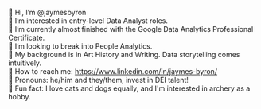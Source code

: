  :diamond_shape_with_a_dot_inside: Hi, I’m @jaymesbyron <br />
:diamond_shape_with_a_dot_inside: I’m interested in entry-level Data Analyst roles. <br />
:diamond_shape_with_a_dot_inside: I’m currently almost finished with the Google Data Analytics Professional Certificate. <br />
:diamond_shape_with_a_dot_inside: I’m looking to break into People Analytics. <br />
:diamond_shape_with_a_dot_inside: My background is in Art History and Writing. Data storytelling comes intuitively. <br />
:diamond_shape_with_a_dot_inside: How to reach me: https://www.linkedin.com/in/jaymes-byron/ <br />
:diamond_shape_with_a_dot_inside: Pronouns: he/him and they/them, invest in DEI talent! <br />
:diamond_shape_with_a_dot_inside: Fun fact: I love cats and dogs equally, and I'm interested in archery as a hobby. <br />

